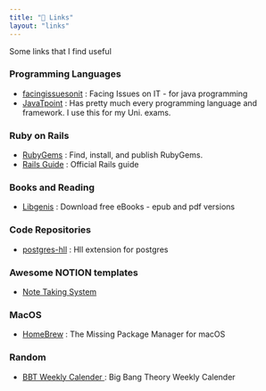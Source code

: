 ```yaml
---
title: "🔗 Links"
layout: "links"
---
```


Some links that I find useful 
### Programming Languages 
- [facingissuesonit](https://facingissuesonit.com/tutorials/) :  Facing Issues on IT - for java programming 
- [JavaTpoint](https://www.javatpoint.com/) : Has pretty much every programming language and framework. I use this for my Uni. exams.

### Ruby on Rails
- [RubyGems](https://rubygems.org/) : Find, install, and publish RubyGems.
- [Rails Guide](https://guides.rubyonrails.org/) : Official Rails guide
### Books and Reading
- [Libgenis](https://libgen.is/) : Download free eBooks - epub and pdf versions
### Code Repositories 
- [postgres-hll](https://github.com/citusdata/postgresql-hll) : Hll extension for postgres
### Awesome NOTION templates
- [Note Taking System](https://www.notion.so/Thomas-Frank-s-Note-Taking-System-67924a5a25934f0fbe2f154cffcd8f97)
### MacOS
- [HomeBrew](https://brew.sh/) : The Missing Package Manager for macOS
### Random 
- [BBT Weekly Calender ](https://the-big-bang-theory.com/weekly_calendar/) : Big Bang Theory Weekly Calender
